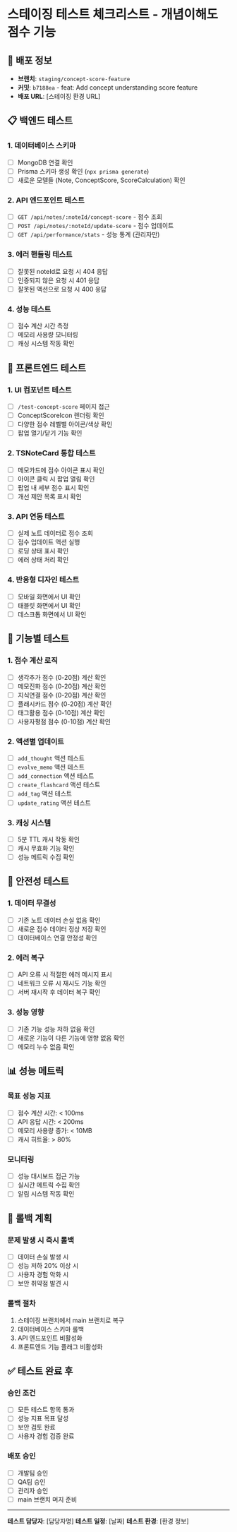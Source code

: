 # 스테이징 테스트 체크리스트 - 개념이해도 점수 기능

## 🚀 배포 정보
- **브랜치**: `staging/concept-score-feature`
- **커밋**: `b7188ea` - feat: Add concept understanding score feature
- **배포 URL**: [스테이징 환경 URL]

## 📋 백엔드 테스트

### 1. 데이터베이스 스키마
- [ ] MongoDB 연결 확인
- [ ] Prisma 스키마 생성 확인 (`npx prisma generate`)
- [ ] 새로운 모델들 (Note, ConceptScore, ScoreCalculation) 확인

### 2. API 엔드포인트 테스트
- [ ] `GET /api/notes/:noteId/concept-score` - 점수 조회
- [ ] `POST /api/notes/:noteId/update-score` - 점수 업데이트
- [ ] `GET /api/performance/stats` - 성능 통계 (관리자만)

### 3. 에러 핸들링 테스트
- [ ] 잘못된 noteId로 요청 시 404 응답
- [ ] 인증되지 않은 요청 시 401 응답
- [ ] 잘못된 액션으로 요청 시 400 응답

### 4. 성능 테스트
- [ ] 점수 계산 시간 측정
- [ ] 메모리 사용량 모니터링
- [ ] 캐싱 시스템 작동 확인

## 🎨 프론트엔드 테스트

### 1. UI 컴포넌트 테스트
- [ ] `/test-concept-score` 페이지 접근
- [ ] ConceptScoreIcon 렌더링 확인
- [ ] 다양한 점수 레벨별 아이콘/색상 확인
- [ ] 팝업 열기/닫기 기능 확인

### 2. TSNoteCard 통합 테스트
- [ ] 메모카드에 점수 아이콘 표시 확인
- [ ] 아이콘 클릭 시 팝업 열림 확인
- [ ] 팝업 내 세부 점수 표시 확인
- [ ] 개선 제안 목록 표시 확인

### 3. API 연동 테스트
- [ ] 실제 노트 데이터로 점수 조회
- [ ] 점수 업데이트 액션 실행
- [ ] 로딩 상태 표시 확인
- [ ] 에러 상태 처리 확인

### 4. 반응형 디자인 테스트
- [ ] 모바일 화면에서 UI 확인
- [ ] 태블릿 화면에서 UI 확인
- [ ] 데스크톱 화면에서 UI 확인

## 🔧 기능별 테스트

### 1. 점수 계산 로직
- [ ] 생각추가 점수 (0-20점) 계산 확인
- [ ] 메모진화 점수 (0-20점) 계산 확인
- [ ] 지식연결 점수 (0-20점) 계산 확인
- [ ] 플래시카드 점수 (0-20점) 계산 확인
- [ ] 태그활용 점수 (0-10점) 계산 확인
- [ ] 사용자평점 점수 (0-10점) 계산 확인

### 2. 액션별 업데이트
- [ ] `add_thought` 액션 테스트
- [ ] `evolve_memo` 액션 테스트
- [ ] `add_connection` 액션 테스트
- [ ] `create_flashcard` 액션 테스트
- [ ] `add_tag` 액션 테스트
- [ ] `update_rating` 액션 테스트

### 3. 캐싱 시스템
- [ ] 5분 TTL 캐시 작동 확인
- [ ] 캐시 무효화 기능 확인
- [ ] 성능 메트릭 수집 확인

## 🚨 안전성 테스트

### 1. 데이터 무결성
- [ ] 기존 노트 데이터 손실 없음 확인
- [ ] 새로운 점수 데이터 정상 저장 확인
- [ ] 데이터베이스 연결 안정성 확인

### 2. 에러 복구
- [ ] API 오류 시 적절한 에러 메시지 표시
- [ ] 네트워크 오류 시 재시도 기능 확인
- [ ] 서버 재시작 후 데이터 복구 확인

### 3. 성능 영향
- [ ] 기존 기능 성능 저하 없음 확인
- [ ] 새로운 기능이 다른 기능에 영향 없음 확인
- [ ] 메모리 누수 없음 확인

## 📊 성능 메트릭

### 목표 성능 지표
- [ ] 점수 계산 시간: < 100ms
- [ ] API 응답 시간: < 200ms
- [ ] 메모리 사용량 증가: < 10MB
- [ ] 캐시 히트율: > 80%

### 모니터링
- [ ] 성능 대시보드 접근 가능
- [ ] 실시간 메트릭 수집 확인
- [ ] 알림 시스템 작동 확인

## 🔄 롤백 계획

### 문제 발생 시 즉시 롤백
- [ ] 데이터 손실 발생 시
- [ ] 성능 저하 20% 이상 시
- [ ] 사용자 경험 악화 시
- [ ] 보안 취약점 발견 시

### 롤백 절차
1. 스테이징 브랜치에서 main 브랜치로 복구
2. 데이터베이스 스키마 롤백
3. API 엔드포인트 비활성화
4. 프론트엔드 기능 플래그 비활성화

## ✅ 테스트 완료 후

### 승인 조건
- [ ] 모든 테스트 항목 통과
- [ ] 성능 지표 목표 달성
- [ ] 보안 검토 완료
- [ ] 사용자 경험 검증 완료

### 배포 승인
- [ ] 개발팀 승인
- [ ] QA팀 승인
- [ ] 관리자 승인
- [ ] main 브랜치 머지 준비

---

**테스트 담당자**: [담당자명]
**테스트 일정**: [날짜]
**테스트 환경**: [환경 정보] 